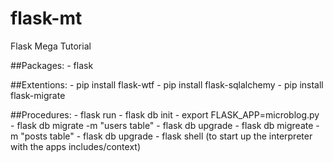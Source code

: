 # flask-mt
Flask Mega Tutorial

##Packages:
    - flask

##Extentions:
    - pip install flask-wtf
    - pip install flask-sqlalchemy
    - pip install flask-migrate

##Procedures:
    - flask run
    - flask db init
    - export FLASK_APP=microblog.py
    - flask db migrate -m "users table"
    - flask db upgrade
    - flask db migreate -m "posts table"
    - flask db upgrade
    - flask shell (to start up the interpreter with the apps includes/context)